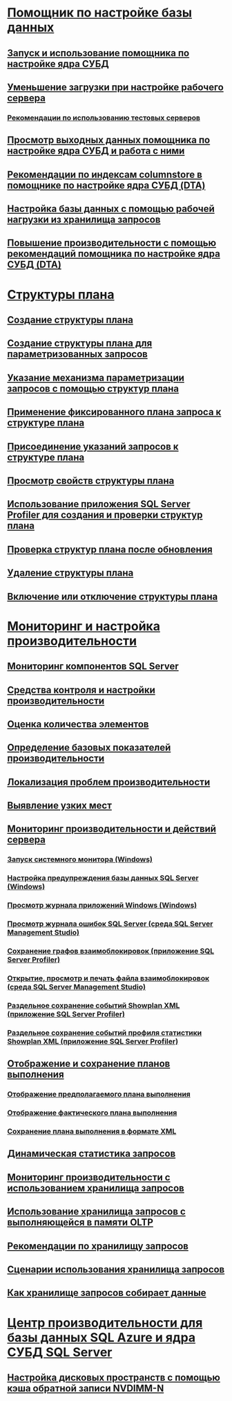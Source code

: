 # [Помощник по настройке базы данных](database-engine-tuning-advisor.md)  
## [Запуск и использование помощника по настройке ядра СУБД](start-and-use-the-database-engine-tuning-advisor.md)  
## [Уменьшение загрузки при настройке рабочего сервера](reduce-the-production-server-tuning-load.md)  
### [Рекомендации по использованию тестовых серверов](considerations-for-using-test-servers.md)  
## [Просмотр выходных данных помощника по настройке ядра СУБД и работа с ними](view-and-work-with-the-output-from-the-database-engine-tuning-advisor.md)  
## [Рекомендации по индексам сolumnstore в помощнике по настройке ядра СУБД (DTA)](columnstore-index-recommendations-in-database-engine-tuning-advisor-dta.md)  
## [Настройка базы данных с помощью рабочей нагрузки из хранилища запросов](tuning-database-using-workload-from-query-store.md)  
## [Повышение производительности с помощью рекомендаций помощника по настройке ядра СУБД (DTA)](performance-improvements-using-dta-recommendations.md)  
# [Структуры плана](plan-guides.md)  
## [Создание структуры плана](create-a-new-plan-guide.md)  
## [Создание структуры плана для параметризованных запросов](create-a-plan-guide-for-parameterized-queries.md)  
## [Указание механизма параметризации запросов с помощью структур плана](specify-query-parameterization-behavior-by-using-plan-guides.md)  
## [Применение фиксированного плана запроса к структуре плана](apply-a-fixed-query-plan-to-a-plan-guide.md)  
## [Присоединение указаний запросов к структуре плана](attach-query-hints-to-a-plan-guide.md)  
## [Просмотр свойств структуры плана](view-plan-guide-properties.md)  
## [Использование приложения SQL Server Profiler для создания и проверки структур плана](use-sql-server-profiler-to-create-and-test-plan-guides.md)  
## [Проверка структур плана после обновления](validate-plan-guides-after-upgrade.md)  
## [Удаление структуры плана](delete-a-plan-guide.md)  
## [Включение или отключение структуры плана](enable-or-disable-a-plan-guide.md)  
# [Мониторинг и настройка производительности](monitor-and-tune-for-performance.md)  
## [Мониторинг компонентов SQL Server](monitor-sql-server-components.md)  
## [Средства контроля и настройки производительности](performance-monitoring-and-tuning-tools.md)  
## [Оценка количества элементов](cardinality-estimation-sql-server.md)  
## [Определение базовых показателей производительности](establish-a-performance-baseline.md)  
## [Локализация проблем производительности](isolate-performance-problems.md)  
## [Выявление узких мест](identify-bottlenecks.md)  
## [Мониторинг производительности и действий сервера](server-performance-and-activity-monitoring.md)  
### [Запуск системного монитора (Windows)](start-system-monitor-windows.md)  
### [Настройка предупреждения базы данных SQL Server (Windows)](set-up-a-sql-server-database-alert-windows.md)  
### [Просмотр журнала приложений Windows (Windows)](view-the-windows-application-log-windows-10.md)  
### [Просмотр журнала ошибок SQL Server (среда SQL Server Management Studio)](view-the-sql-server-error-log-sql-server-management-studio.md)  
### [Сохранение графов взаимоблокировок (приложение SQL Server Profiler)](save-deadlock-graphs-sql-server-profiler.md)  
### [Открытие, просмотр и печать файла взаимоблокировок (среда SQL Server Management Studio)](open-view-and-print-a-deadlock-file-sql-server-management-studio.md)  
### [Раздельное сохранение событий Showplan XML (приложение SQL Server Profiler)](save-showplan-xml-events-separately-sql-server-profiler.md)  
### [Раздельное сохранение событий профиля статистики Showplan XML (приложение SQL Server Profiler)](save-showplan-xml-statistics-profile-events-separately-sql-server-profiler.md)  
## [Отображение и сохранение планов выполнения](display-and-save-execution-plans.md)  
### [Отображение предполагаемого плана выполнения](display-the-estimated-execution-plan.md)  
### [Отображение фактического плана выполнения](display-an-actual-execution-plan.md)  
### [Сохранение плана выполнения в формате XML](save-an-execution-plan-in-xml-format.md)  
## [Динамическая статистика запросов](live-query-statistics.md)  
## [Мониторинг производительности с использованием хранилища запросов](monitoring-performance-by-using-the-query-store.md)  
## [Использование хранилища запросов с выполняющейся в памяти OLTP](using-the-query-store-with-in-memory-oltp.md)  
## [Рекомендации по хранилищу запросов](best-practice-with-the-query-store.md)  
## [Сценарии использования хранилища запросов](query-store-usage-scenarios.md)  
## [Как хранилище запросов собирает данные](how-query-store-collects-data.md)  
# [Центр производительности для базы данных SQL Azure и ядра СУБД SQL Server](performance-center-for-sql-server-database-engine-and-azure-sql-database.md)  
## [Настройка дисковых пространств с помощью кэша обратной записи NVDIMM-N](configuring-storage-spaces-with-a-nvdimm-n-write-back-cache.md)  
